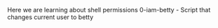 Here we are learning about shell permissions
0-iam-betty - Script that changes current user to betty
